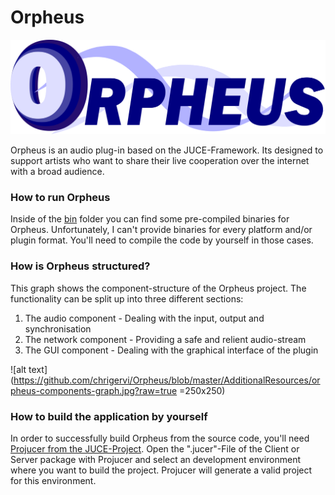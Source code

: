 # Orpheus
![alt text](https://github.com/chrigervi/Orpheus/blob/master/AdditionalResources/orpheus-logo.png?raw=true)

Orpheus is an audio plug-in based on the JUCE-Framework. Its designed to support artists who want to share their live cooperation over the internet with a broad audience.

### How to run Orpheus

Inside of the [bin](https://github.com/chrigervi/Orpheus/blob/master/bin/) folder you can find some pre-compiled binaries for Orpheus. Unfortunately, I can't provide binaries for every platform and/or plugin format. You'll need to compile the code by yourself in those cases.

### How is Orpheus structured?

This graph shows the component-structure of the Orpheus project.
The functionality can be split up into three different sections:
  1. The audio component - Dealing with the input, output and synchronisation
  2. The network component - Providing a safe and relient audio-stream
  3. The GUI component - Dealing with the graphical interface of the plugin

![alt text](https://github.com/chrigervi/Orpheus/blob/master/AdditionalResources/orpheus-components-graph.jpg?raw=true =250x250)

### How to build the application by yourself

In order to successfully build Orpheus from the source code, you'll need [Projucer from the JUCE-Project](https://juce.com/discover/projucer). Open the ".jucer"-File of the Client or Server package with Projucer and select an development environment where you want to build the project. Projucer will generate a valid project for this environment.
